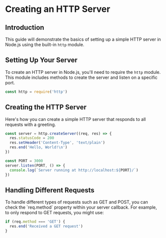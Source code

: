 
# Creating an HTTP Server

## Introduction

This guide will demonstrate the basics of setting up a simple HTTP server in Node.js using the built-in `http` module.

## Setting Up Your Server

To create an HTTP server in Node.js, you'll need to require the `http` module. This module includes methods to create the server and listen on a specific port.

```javascript
const http = require('http')
```

## Creating the HTTP Server

Here's how you can create a simple HTTP server that responds to all requests with a greeting.

```javascript
const server = http.createServer((req, res) => {
  res.statusCode = 200
  res.setHeader('Content-Type', 'text/plain')
  res.end('Hello, World!\n')
})

const PORT = 3000
server.listen(PORT, () => {
  console.log(`Server running at http://localhost:${PORT}/`)
})
```

## Handling Different Requests

To handle different types of requests such as GET and POST, you can check the \`req.method\` property within your server callback. For example, to only respond to GET requests, you might use:

```javascript
if (req.method === 'GET') {
  res.end('Received a GET request')
}
```
